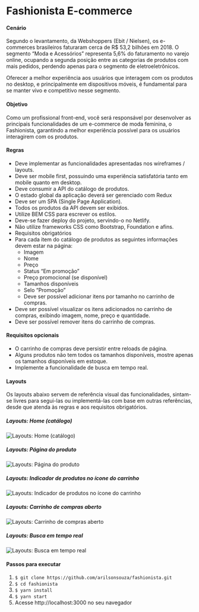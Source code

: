 # Fashionista E-commerce

#### Cenário
Segundo o levantamento, da Webshoppers (Ebit / Nielsen), os e-commerces brasileiros faturaram cerca de R$ 53,2 bilhões em 2018. O segmento “Moda e Acessórios” representa 5,6% do faturamento no varejo online, ocupando a segunda posição entre as categorias de produtos com mais pedidos, perdendo apenas para o segmento de eletroeletrônicos.

Oferecer a melhor experiência aos usuários que interagem com os produtos no desktop, e principalmente em dispositivos móveis, é fundamental para se manter vivo e competitivo nesse segmento.

#### Objetivo
Como um profissional front-end, você será responsável por desenvolver as principais funcionalidades de um e-commerce de moda feminina, o Fashionista, garantindo a melhor experiência possível para os usuários interagirem com os produtos.

#### Regras
* Deve implementar as funcionalidades apresentadas nos wireframes / layouts.
* Deve ser mobile first, possuindo uma experiência satisfatória tanto em mobile quanto em desktop.
* Deve consumir a API do catálogo de produtos.
* O estado global da aplicação deverá ser gerenciado com Redux
* Deve ser um SPA (Single Page Application).
* Todos os produtos da API devem ser exibidos.
* Utilize BEM CSS para escrever os estilos.
* Deve-se fazer deploy do projeto, servindo-o no Netlify.
* Não utilize frameworks CSS como Bootstrap, Foundation e afins.
* Requisitos obrigatórios
* Para cada item do catálogo de produtos as seguintes informações devem estar na página:
    * Imagem
    * Nome
    * Preço
    * Status “Em promoção”
    * Preço promocional (se disponível)
    * Tamanhos disponíveis
    * Selo “Promoção”
    * Deve ser possível adicionar itens por tamanho no carrinho de compras.
* Deve ser possível visualizar os itens adicionados no carrinho de compras, exibindo imagem, nome, preço e quantidade.
* Deve ser possível remover itens do carrinho de compras.

#### Requisitos opcionais

* O carrinho de compras deve persistir entre reloads de página.
* Alguns produtos não tem todos os tamanhos disponíveis, mostre apenas os tamanhos disponíveis em estoque.
* Implemente a funcionalidade de busca em tempo real.

#### Layouts

Os layouts abaixo servem de referência visual das funcionalidades, sintam-se livres para segui-las ou implementá-las com base em outras referências, desde que atenda às regras e aos requisitos obrigatórios.

##### Layouts: Home (catálogo)
![Layouts: Home (catálogo)](https://i.imgur.com/n54aaQ7.png)

##### Layouts: Página do produto
![Layouts: Página do produto](https://i.imgur.com/BvMMjsR.png)

##### Layouts: Indicador de produtos no ícone do carrinho
![Layouts: Indicador de produtos no ícone do carrinho](https://i.imgur.com/4X9z5Vy.png)

##### Layouts: Carrinho de compras aberto
![Layouts: Carrinho de compras aberto](https://i.imgur.com/CttkEV7.png)

##### Layouts: Busca em tempo real
![Layouts: Busca em tempo real](https://i.imgur.com/pRCrodL.png)

#### Passos para executar

1. `$ git clone https://github.com/arilsonsouza/fashionista.git`
1. `$ cd fashionista`
1. `$ yarn install`
1. `$ yarn start`
1. Acesse http://localhost:3000 no seu navegador